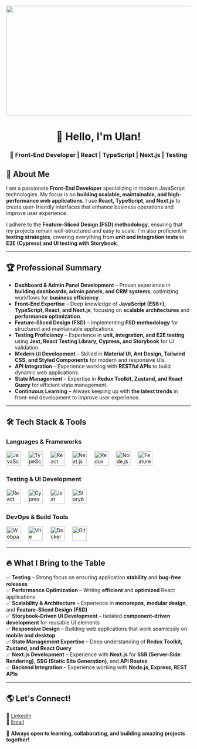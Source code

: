 <br clear="both">

<div align="center">
  <img height="300" width="600" src="https://images.unsplash.com/photo-1587620962725-abab7fe55159?q=80&w=2831&auto=format&fit=crop&ixlib=rb-4.0.3&ixid=M3wxMjA3fDB8MHxwaG90by1wYWdlfHx8fGVufDB8fHx8fA%3D%3D" />
</div>

###

<h1 align="center">👋 Hello, I'm Ulan!</h1>

###

<h3 align="center">🚀 Front-End Developer | React | TypeScript | Next.js | Testing</h3>

###

## 📌 About Me

I am a passionate **Front-End Developer** specializing in modern JavaScript technologies. My focus is on **building scalable, maintainable, and high-performance web applications**. I use **React, TypeScript, and Next.js** to create user-friendly interfaces that enhance business operations and improve user experience.

I adhere to the **Feature-Sliced Design (FSD) methodology**, ensuring that my projects remain well-structured and easy to scale. I'm also proficient in **testing strategies**, covering everything from **unit and integration tests** to **E2E (Cypress) and UI testing with Storybook**.

---

## 🏆 **Professional Summary**

- **Dashboard & Admin Panel Development** – Proven experience in **building dashboards, admin panels, and CRM systems**, optimizing workflows for **business efficiency**.
- **Front-End Expertise** – Deep knowledge of **JavaScript (ES6+), TypeScript, React, and Next.js**, focusing on **scalable architectures** and **performance optimization**.
- **Feature-Sliced Design (FSD)** – Implementing **FSD methodology** for structured and maintainable applications.
- **Testing Proficiency** – Experience in **unit, integration, and E2E testing** using **Jest, React Testing Library, Cypress, and Storybook** for UI validation.
- **Modern UI Development** – Skilled in **Material UI, Ant Design, Tailwind CSS, and Styled Components** for modern and responsive UIs.
- **API Integration** – Experience working with **RESTful APIs** to build dynamic web applications.
- **State Management** – Expertise in **Redux Toolkit, Zustand, and React Query** for efficient state management.
- **Continuous Learning** – Always keeping up with **the latest trends** in front-end development to improve user experience.

---

## 🛠 **Tech Stack & Tools**

### **Languages & Frameworks**
<div align="left">
  <img src="https://cdn.jsdelivr.net/gh/devicons/devicon/icons/javascript/javascript-original.svg" height="40" alt="JavaScript" />
  <img width="12" />
  <img src="https://upload.wikimedia.org/wikipedia/commons/4/4c/Typescript_logo_2020.svg" height="40" alt="TypeScript" />
  <img width="12" />
  <img src="https://cdn.jsdelivr.net/gh/devicons/devicon/icons/react/react-original.svg" height="40" alt="React" />
  <img width="12" />
  <img src="https://cdn.worldvectorlogo.com/logos/next-js.svg" height="40" alt="Next.js" />
  <img width="12" />
  <img src="https://cdn.worldvectorlogo.com/logos/redux.svg" height="40" alt="Redux Toolkit" />
  <img width="12" />
  <img src="https://cdn.iconscout.com/icon/free/png-256/free-node-js-1174925.png?f=webp" height="40" alt="Node.js" />
  <img width="12" />
  <img src="https://feature-sliced.design/img/brand/logo-primary.png" height="40" alt="Feature-Sliced Design" />
</div>

### **Testing & UI Development**
<div align="left">
  <img src="https://testing-library.com/img/octopus-64x64.png" height="40" alt="React Testing Library" />
  <img width="12" />
  <img src="https://www.cypress.io/cypress_logo_social.png" height="40" alt="Cypress" />
  <img width="12" />
  <img src="https://jestjs.io/img/jest.svg" height="40" alt="Jest" />
  <img width="12" />
  <img src="https://encrypted-tbn0.gstatic.com/images?q=tbn:ANd9GcSBhWUofwvHCLF52jHQw24VIlbHVPhwLlbhGw&s" height="40" alt="Storybook" />
</div>

### **DevOps & Build Tools**
<div align="left">
  <img src="https://cdn.simpleicons.org/webpack/8DD6F9" height="40" alt="Webpack" />
  <img width="12" />
  <img src="https://cdn.simpleicons.org/vite/646CFF" height="40" alt="Vite" />
  <img width="12" />
  <img src="https://cdn.simpleicons.org/docker/2496ED" height="40" alt="Docker" />
  <img width="12" />
  <img src="https://cdn.simpleicons.org/git/F05032" height="40" alt="Git" />
</div>

---

## 🔥 **What I Bring to the Table**
✅ **Testing** – Strong focus on ensuring application **stability** and **bug-free releases**  
✅ **Performance Optimization** – Writing **efficient** and **optimized** React applications  
✅ **Scalability & Architecture** – Experience in **monorepos**, **modular design**, and **Feature-Sliced Design (FSD)**  
✅ **Storybook-Driven UI Development** – Isolated **component-driven development** for reusable UI elements  
✅ **Responsive Design** – Building web applications that work seamlessly on **mobile and desktop**  
✅ **State Management Expertise** – Deep understanding of **Redux Toolkit, Zustand, and React Query**  
✅ **Next.js Development** – Experience with **Next.js** for **SSR (Server-Side Rendering)**, **SSG (Static Site Generation)**, and **API Routes**  
✅ **Backend Integration** – Experience working with **Node.js, Express, REST APIs**  

---

## 🌎 **Let's Connect!**
💼 [LinkedIn](https://www.linkedin.com/in/ulan-iskanderov-400407227)  
📧 [Email](iskanderovulan@gmail.com)  

🚀 **Always open to learning, collaborating, and building amazing projects together!**
